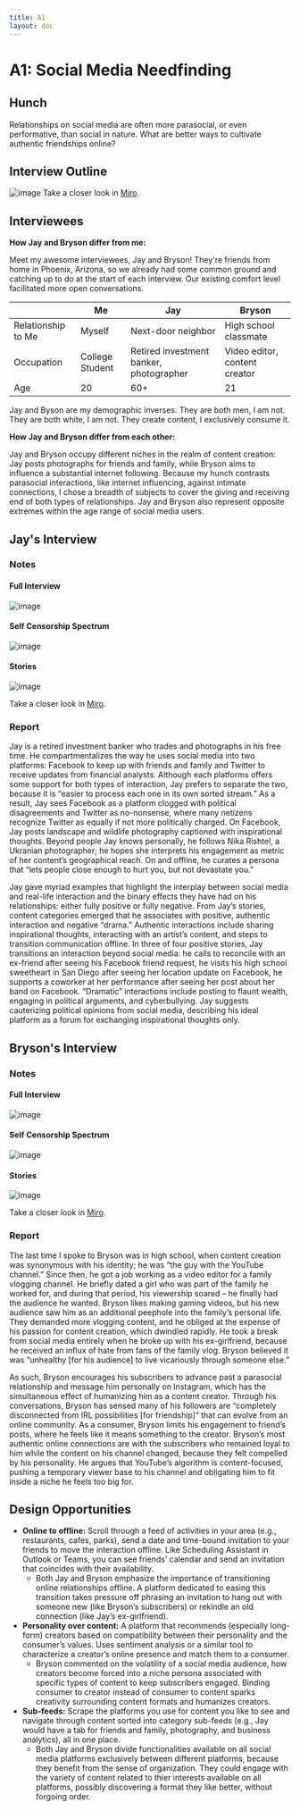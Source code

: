 ```yaml
---
title: A1
layout: doc
---
```


# A1: Social Media Needfinding

## Hunch
Relationships on social media are often more parasocial, or even performative, than social in nature. What are better ways to cultivate authentic friendships online? 

## Interview Outline

![image](/../assets/images/A1/A1-Interview-Outline.jpg)
Take a closer look in [Miro](https://miro.com/app/board/uXjVKhP4DBA=/?share_link_id=655001884897 "Miro").

## Interviewees

**How Jay and Bryson differ from me:**

Meet my awesome interviewees, Jay and Bryson! They're friends from home in Phoenix, Arizona, so we already had some common ground and catching up to do at the start of each interview. Our existing comfort level facilitated more open conversations.

|                     | Me                          | Jay                                     | Bryson                      |
|---------------------|------------------------------|-------------------------------------------|----------------------------------|
| Relationship to Me  | Myself                       | Next-door neighbor                        | High school classmate            |
| Occupation          | College Student              | Retired investment banker, photographer   | Video editor, content creator |
| Age                 | 20                           | 60+                                       | 21                               |

Jay and Byson are my demographic inverses. They are both men, I am not. They are both white, I am not. They create content, I exclusively consume it. 

**How Jay and Bryson differ from each other:**

Jay and Bryson occupy different niches in the realm of content creation: Jay posts photographs for friends and family, while Bryson aims to influence a substantial internet following.  Because my hunch contrasts parasocial interactions, like internet influencing, against intimate connections, I chose a breadth of subjects to cover the giving and receiving end of both types of relationships. Jay and Bryson also represent opposite extremes within the age range of social media users.

## Jay's Interview

### Notes

#### Full Interview
![image](/../assets/images/A1/A1-Jay-Interview-Notes.jpg)

#### Self Censorship Spectrum
![image](/../assets/images/A1/Jay-Self-Censorship-Spectrum.jpg)

#### Stories
![image](/../assets/images/A1/Jay-Stories.jpg)

Take a closer look in [Miro](https://miro.com/app/board/uXjVKhP4DBA=/?share_link_id=655001884897 "Miro").

### Report

Jay is a retired investment banker who trades and photographs in his free time. He compartmentalizes the way he uses social media into two platforms: Facebook to keep up with friends and family and Twitter to receive updates from financial analysts. Although each platforms offers some support for both types of interaction, Jay prefers to separate the two, because it is “easier to process each one in its own sorted stream.” As a result, Jay sees Facebook as a platform clogged with political disagreements and Twitter as no-nonsense, where many netizens recognize Twitter as equally if not more politically charged. On Facebook, Jay posts landscape and wildlife photography captioned with inspirational thoughts. Beyond people Jay knows personally, he follows Nika Rishtel, a Ukranian photographer; he hopes she interprets his engagement as metric of her content’s geographical reach. On and offline, he curates a persona that “lets people close enough to hurt you, but not devastate you.”  

Jay gave myriad examples that highlight the interplay between social media and real-life interaction and the binary effects they have had on his relationships: either fully positive or fully negative. From Jay’s stories, content categories emerged that he associates with positive, authentic interaction and negative “drama.” Authentic interactions include sharing inspirational thoughts, interacting with an artist’s content, and steps to transition communication offline. In three of four positive stories, Jay transitions an interaction beyond social media: he calls to reconcile with an ex-friend after seeing his Facebook friend request, he visits his high school sweetheart in San Diego after seeing her location update on Facebook, he supports a coworker at her performance after seeing her post about her band on Facebook. “Dramatic” interactions include posting to flaunt wealth, engaging in political arguments, and cyberbullying. Jay suggests cauterizing political opinions from social media, describing his ideal platform as a forum for exchanging inspirational thoughts only. 

## Bryson's Interview

### Notes

#### Full Interview
![image](/../assets/images/A1/A1-Bryson-Interview-Notes.jpg)

#### Self Censorship Spectrum
![image](/../assets/images/A1/Bryson-Self-Censorship.jpg)

#### Stories
![image](/../assets/images/A1/Bryson-Stories.jpg)

Take a closer look in [Miro](https://miro.com/app/board/uXjVKhP4DBA=/?share_link_id=655001884897 "Miro").

### Report

The last time I spoke to Bryson was in high school, when content creation was synonymous with his identity; he was “the guy with the YouTube channel.” Since then, he got a job working as a video editor for a family vlogging channel. He briefly dated a girl who was part of the family he worked for, and during that period, his viewership soared – he finally had the audience he wanted. Bryson likes making gaming videos, but his new audience saw him as an additional peephole into the family’s personal life. They demanded more vlogging content, and he obliged at the expense of his passion for content creation, which dwindled rapidly. He took a break from social media entirely when he broke up with his ex-girlfriend, because he received an influx of hate from fans of the family vlog. Bryson believed it was “unhealthy [for his audience] to live vicariously through someone else.” 

As such, Bryson encourages his subscribers to advance past a parasocial relationship and message him personally on Instagram, which has the simultaneous effect of humanizing him as a content creator. Through his conversations, Bryson has sensed many of his followers are “completely disconnected from IRL possibilities [for friendship]” that can evolve from an online community. As a consumer, Bryson limits his engagement to friend’s posts, where he feels like it means something to the creator. Bryson’s most authentic online connections are with the subscribers who remained loyal to him while the content on his channel changed, because they felt compelled by his personality. He argues that YouTube’s algorithm is content-focused, pushing a temporary viewer base to his channel and obligating him to fit inside a niche he feels too big for. 

## Design Opportunities

+ **Online to offline:** Scroll through a feed of activities in your area (e.g., restaurants, cafes, parks), send a date and time-bound invitation to your friends to move the interaction offline. Like Scheduling Assistant in Outlook or Teams, you can see friends’ calendar and send an invitation that coincides with their availability. 
    - Both Jay and Bryson emphasize the importance of transitioning online relationships offline. A platform dedicated to easing this transition takes pressure off phrasing an invitation to hang out with someone new (like Bryson’s subscribers) or rekindle an old connection (like Jay’s ex-girlfriend). 
+ **Personality over content:** A platform that recommends (especially long-form) creators based on compatibility between their personality and the consumer’s values. Uses sentiment analysis or a similar tool to characterize a creator’s online presence and match them to a consumer. 
    - Bryson commented on the volatility of a social media audience, how creators become forced into a niche persona associated with specific types of content to keep subscribers engaged. Binding consumer to creator instead of consumer to content sparks creativity surrounding content formats and humanizes creators.
+ **Sub-feeds:** Scrape the platforms you use for content you like to see and navigate through content sorted into category sub-feeds (e.g., Jay would have a tab for friends and family, photography, and business analytics), all in one place. 
    - Both Jay and Bryson divide functionalities available on all social media platforms exclusively between different platforms, because they benefit from the sense of organization. They could engage with the variety of content related to thier interests available on all platforms, possibly discovering a format they like better, without forgoing order.  